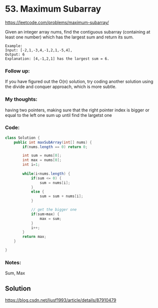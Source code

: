 # 53. Maximum Subarray 

https://leetcode.com/problems/maximum-subarray/


Given an integer array nums, find the contiguous subarray (containing at least one number) which has the largest sum and return its sum.

```
Example:
Input: [-2,1,-3,4,-1,2,1,-5,4],
Output: 6
Explanation: [4,-1,2,1] has the largest sum = 6.
```

### Follow up:
If you have figured out the O(n) solution, try coding another solution using the divide and conquer approach, which is more subtle.


### My thoughts: 
having two pointers, making sure that the right pointer index is bigger or equal to the left one
sum up until find the largetst one 


### Code: 
```java
class Solution {
    public int maxSubArray(int[] nums) {
        if(nums.length == 0) return 0; 

        int sum = nums[0]; 
        int max = nums[0]; 
        int i=1; 
        
        while(i<nums.length) {
            if(sum <= 0) {
                sum = nums[i]; 
            }
            else {
                sum = sum + nums[i]; 
            }

            // get the bigger one
            if(sum>max) {
                max = sum; 
            }
            i++; 
        }
        return max; 
    }

}
```

### Notes: 
Sum, Max 

## Solution
https://blog.csdn.net/liusf1993/article/details/87910479

